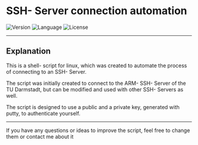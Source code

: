 # SSH- Server connection automation

![Version](https://img.shields.io/badge/Version-1.0.0-black?style=for-the-badge)
![Language](https://img.shields.io/badge/Bash_Script-black?style=for-the-badge&logo=gnu-bash&logoColor=white)
![License](https://img.shields.io/badge/License-aa-black?style=for-the-badge)

---

## Explanation

This is a shell- script for linux, which was created to automate the process of connecting to an SSH- Server.

The script was initially created to connect to the ARM- SSH- Server of the TU Darmstadt, but can be modified and used with other SSH- Servers as well.

The script is designed to use a public and a private key, generated with putty, to authenticate yourself. 

---

If you have any questions or ideas to improve the script, feel free to change them or contact me about it